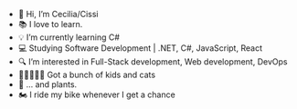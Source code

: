 - 👋 Hi, I’m Cecilia/Cissi
- 📚 I love to learn.
- 💡 I’m currently learning C#
- 💻 Studying Software Development | .NET, C#, JavaScript, React 
- 🔍 I’m interested in Full-Stack development, Web development, DevOps
- 👶👶🐱🐱🐾 Got a bunch of kids and cats
- 🌱 ... and plants.
- 🏍️ I ride my bike whenever I get a chance


<!---
CiaOlsson/CiaOlsson is a ✨ special ✨ repository because its `README.md` (this file) appears on your GitHub profile.
You can click the Preview link to take a look at your changes.
--->
